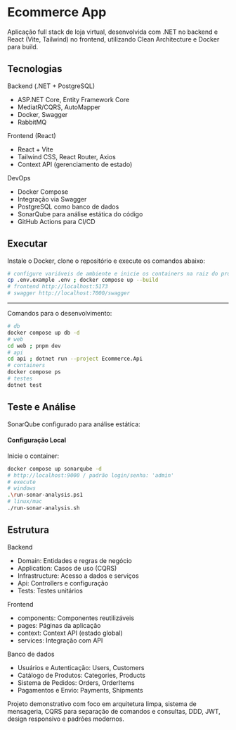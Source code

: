 # Ecommerce App

Aplicação full stack de loja virtual, desenvolvida com .NET no backend e React (Vite, Tailwind) no frontend, utilizando Clean Architecture e Docker para build.

## Tecnologias

Backend (.NET + PostgreSQL)

- ASP.NET Core, Entity Framework Core
- MediatR/CQRS, AutoMapper
- Docker, Swagger
- RabbitMQ

Frontend (React)

- React + Vite
- Tailwind CSS, React Router, Axios
- Context API (gerenciamento de estado)

DevOps

- Docker Compose
- Integração via Swagger
- PostgreSQL como banco de dados
- SonarQube para análise estática do código
- GitHub Actions para CI/CD

## Executar

Instale o Docker, clone o repositório e execute os comandos abaixo:

```bash
# configure variáveis de ambiente e inicie os containers na raiz do projeto
cp .env.example .env ; docker compose up --build
# frontend http://localhost:5173
# swagger http://localhost:7000/swagger
```

---

Comandos para o desenvolvimento:

```bash
# db
docker compose up db -d
# web
cd web ; pnpm dev
# api
cd api ; dotnet run --project Ecommerce.Api
# containers
docker compose ps
# testes
dotnet test
```

## Teste e Análise

SonarQube configurado para análise estática:

#### Configuração Local

Inicie o container:

```bash
docker compose up sonarqube -d
# http://localhost:9000 / padrão login/senha: 'admin'
# execute
# windows
.\run-sonar-analysis.ps1
# linux/mac
./run-sonar-analysis.sh
```

## Estrutura

Backend

- Domain: Entidades e regras de negócio
- Application: Casos de uso (CQRS)
- Infrastructure: Acesso a dados e serviços
- Api: Controllers e configuração
- Tests: Testes unitários

Frontend

- components: Componentes reutilizáveis
- pages: Páginas da aplicação
- context: Context API (estado global)
- services: Integração com API

Banco de dados

- Usuários e Autenticação: Users, Customers
- Catálogo de Produtos: Categories, Products
- Sistema de Pedidos: Orders, OrderItems
- Pagamentos e Envio: Payments, Shipments

Projeto demonstrativo com foco em arquitetura limpa, sistema de mensageria, CQRS para separação de comandos e consultas, DDD, JWT, design responsivo e padrões modernos.
